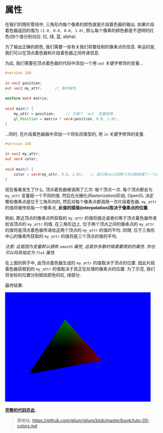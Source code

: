# 属性

在我们的图形管线中, 三角形内每个像素的颜色就是片段着色器的输出. 如果片段着色器返回的值为 `(1.0, 0.0, 0.0, 1.0)`, 那么每个像素的颜色都是不透明的红色(四个值分别对应: 红, 绿, 蓝, alpha).

为了输出正确的颜色, 我们需要一些有关我们将要绘制的像素点的信息. 幸运的是, 我们可以在顶点着色器和片段着色器之间传递信息.

为此, 我们需要在顶点着色器的代码中添加一个用 `out` 关键字修饰的变量...

```glsl
#version 140

in vec2 position;
out vec2 my_attr;      // 新的属性.

uniform mat4 matrix;

void main() {
    my_attr = position;     // 为每个 `out` 变量赋值.
    gl_Position = matrix * vec4(position, 0.0, 1.0);
}
```

...同时, 在片段着色器器中添加一个同名同类型的, 用 `in` 关键字修饰的变量.

```glsl
#version 140

in vec2 my_attr;
out vec4 color;

void main() {
    color = vec4(my_attr, 0.0, 1.0);   // 我们用vec2和两个浮点数新建了一个vec4变量
}
```

现在看看发生了什么. 顶点着色器被调用了三次: 每个顶点一次. 每个顶点都会为 `my_attr` 变量赋一个不同的值. 然后在光栅化(Rasterization)阶段, OpenGL 决定哪些像素点是位于三角形内的, 然后对每个像素点都调用一次片段着色器. `my_attr` 的值将被传给每一个像素点, **此值的插值(interpolation)取决于像素点的位置**.

例如, 靠近顶点的像素点所获取的 `my_attr` 的值将接近或者约等于顶点着色器传递给该顶点的 `my_attr` 的值. 在三角形边上, 位于两个顶点之间的像素点的 `my_attr` 的值将是顶点着色器传递给这两个顶点的 `my_attr` 的值的平均. 同理, 位于三角形中心的像素所获取的 `my_attr` 的值将是三个顶点的值的平均.

_注意: 这是因为变量默认拥有 `smooth` 属性, 这是你多数时候需要用到的属性. 你也可以将其指定为 `flat` 属性._

在上面的例子中, 由顶点着色器生成的 `my_attr` 的值取决于顶点的位置. 因此片段着色器获取到的 `my_attr` 的值取决于其正在处理的像素点的位置. 为了示范, 我们将坐标的位置分别赋给颜色的红, 绿部分.

最终结果:

![The result](Source/Tuto-5-Color/tuto-05-linear.png)

**[完整的代码在此](https://github.com/glium/glium/blob/master/examples/tutorial-05.rs).**

> 原地址: <https://github.com/glium/glium/blob/master/book/tuto-05-colors.md>
